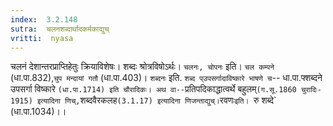 ```yaml
---
index:  3.2.148
sutra:  चलनशब्दार्थादकर्मकाद्युच्
vritti:  nyasa
---
```


चलनं देशान्तरप्राप्तिहेतुः क्रियाविशेषः। शब्दः श्रोत्रविषोऽर्थः। `चलनः, चोपनः` इति। `चल कम्पने` (धा.पा.832),`चुप मन्दायां गतौ` (धा.पा.403)। `शब्दनः` इति. `शब्द प्उपसर्गादाविष्कारे भाषणे च`-- धा.पा.फ्शब्दने उपसर्गा विष्कारे ` (धा.पा.1714) इति चौरादिकः। अथ वा-- `प्रतिपदिकाद्धात्वर्थे बहुलम्` (ग.सू.1860 चुरादिः- 1915) इत्यादिना णिच्, `शब्दवैरकलह` (3.1.17) इत्यादिना णिजन्ताद्युच्। `रवणः`इति। `रु शब्दे` (धा.पा.1034)।।

